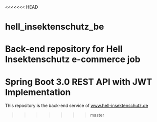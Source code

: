 <<<<<<< HEAD
# hell_insektenschutz_be
Back-end repository for Hell Insektenschutz e-commerce job
=======
# Spring Boot 3.0 REST API with JWT Implementation
This repository is the back-end service of www.hell-insektenschutz.de
>>>>>>> master
